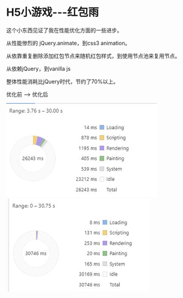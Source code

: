 # H5小游戏---红包雨



这个小东西见证了我在性能优化方面的一些进步。

从性能惨烈的 jQuery.animate，到css3 animation。

从依靠重复删除添加红包节点来随机红包样式，到使用节点池来复用节点。

从依赖jQuery，到vanilla js

整体性能消耗比jQuery时代，节约了70%以上。

优化前 --> 优化后

![image](https://github.com/OldDream/H5-RedEnvelopeRain/blob/master/jq.jpg)  ![image](https://github.com/OldDream/H5-RedEnvelopeRain/blob/master/end.jpg)
